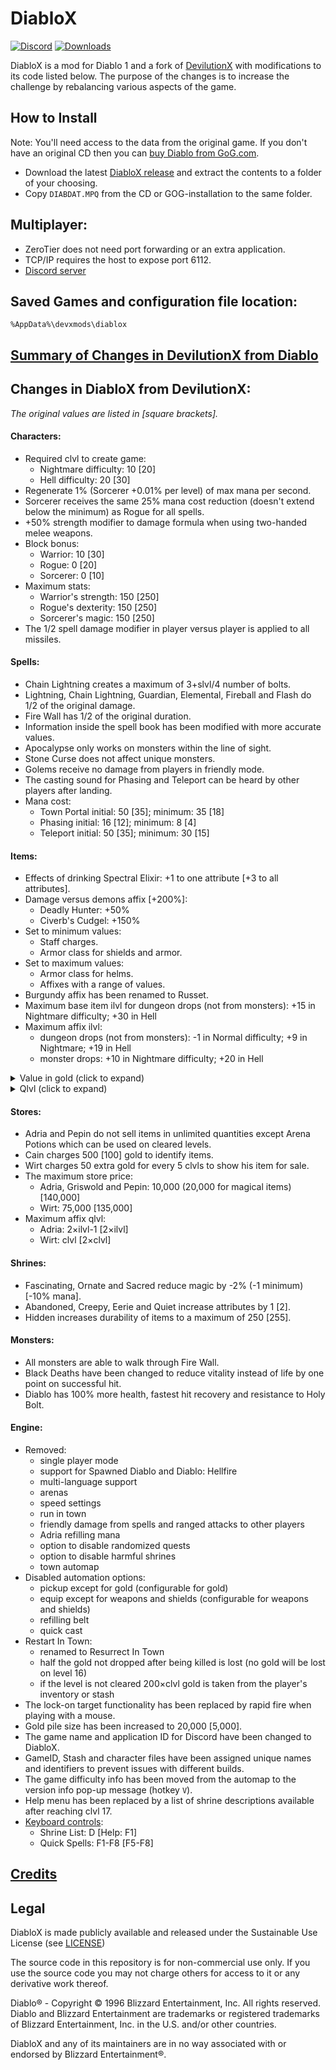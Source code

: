 # DiabloX

[![Discord](https://img.shields.io/discord/936748966652022834?color=%237289DA&logo=discord&logoColor=%23FFFFFF)](https://discord.gg/TeUFFnarUV)
[![Downloads](https://img.shields.io/github/downloads/ikonomov/DiabloX/total.svg)](https://github.com/ikonomov/DiabloX/releases)

DiabloX is a mod for Diablo 1 and a fork of [DevilutionX](https://github.com/diasurgical/devilutionX) with modifications to its code listed below.  The purpose of the changes is to increase the challenge by rebalancing various aspects of the game.

## How to Install

Note: You'll need access to the data from the original game. If you don't have an original CD then you can [buy Diablo from GoG.com](https://www.gog.com/game/diablo).

   * Download the latest [DiabloX release](https://github.com/ikonomov/DiabloX/releases) and extract the contents to a folder of your choosing.
   * Copy `DIABDAT.MPQ` from the CD or GOG-installation to the same folder.

## Multiplayer:
   * ZeroTier does not need port forwarding or an extra application.
   * TCP/IP requires the host to expose port 6112.
   * [Discord server](https://discord.gg/TeUFFnarUV)

## Saved Games and configuration file location:
`%AppData%\devxmods\diablox`

## [Summary of Changes in DevilutionX from Diablo](https://github.com/ikonomov/DiabloX/wiki/Summary-of-Changes-in-DevilutionX-from-Diablo)

## Changes in DiabloX from DevilutionX:
*The original values are listed in [square brackets].*
#### Characters:
   * Required clvl to create game:
      * Nightmare difficulty: 10 [20]
      * Hell difficulty: 20 [30]
   * Regenerate 1% (Sorcerer +0.01% per level) of max mana per second.
   * Sorcerer receives the same 25% mana cost reduction (doesn't extend below the minimum) as Rogue for all spells.
   * +50% strength modifier to damage formula when using two-handed melee weapons.
   * Block bonus:
      * Warrior: 10 [30]
      * Rogue: 0 [20]
      * Sorcerer: 0 [10]
   * Maximum stats:
      * Warrior's strength: 150 [250]
      * Rogue's dexterity: 150 [250]
      * Sorcerer's magic: 150 [250]
   * The 1/2 spell damage modifier in player versus player is applied to all missiles.
#### Spells:
   * Chain Lightning creates a maximum of 3+slvl/4 number of bolts.
   * Lightning, Chain Lightning, Guardian, Elemental, Fireball and Flash do 1/2 of the original damage.
   * Fire Wall has 1/2 of the original duration.
   * Information inside the spell book has been modified with more accurate values.
   * Apocalypse only works on monsters within the line of sight.
   * Stone Curse does not affect unique monsters.
   * Golems receive no damage from players in friendly mode.
   * The casting sound for Phasing and Teleport can be heard by other players after landing.
   * Mana cost:
      * Town Portal initial: 50 [35]; minimum: 35 [18]
      * Phasing initial: 16 [12]; minimum: 8 [4]
      * Teleport initial: 50 [35]; minimum: 30 [15]
#### Items:
   * Effects of drinking Spectral Elixir: +1 to one attribute [+3 to all attributes].
   * Damage versus demons affix [+200%]:
      * Deadly Hunter: +50%
      * Civerb's Cudgel: +150%
   * Set to minimum values:
      * Staff charges.
      * Armor class for shields and armor.
   * Set to maximum values:
      * Armor class for helms.
      * Affixes with a range of values.
   * Burgundy affix has been renamed to Russet.
   * Maximum base item ilvl for dungeon drops (not from monsters): +15 in Nightmare difficulty; +30 in Hell
   * Maximum affix ilvl:
      * dungeon drops (not from monsters): -1 in Normal difficulty; +9 in Nightmare; +19 in Hell
      * monster drops: +10 in Nightmare difficulty; +20 in Hell
<details>
  <summary>Value in gold (click to expand)</summary>

   * Value in gold:
      * Potion:
         * Healing: 3,000 [50]
         * Mana: 3,000 [50]
         * Full Healing: 9,000 [150]
         * Full Mana: 9,000 [150]
         * Rejuvenation: 7,200 [120]
         * Full Rejuvenation: 36,000 [600]
      * Elixirs: 10,000 [5,000]
      * Scroll:
         * Healing: 1,000 [50]
         * Resurrect: 5,000 [250]
         * Identify: 500 [100]
         * Town Portal: 2,000 [200]
         * Infravision: 1,200 [600]
         * Mana Shield: 2,400 [1,200]
      * Book:
         * Healing: 10,000 [1,000]
         * Heal Other: 10,000 [1,000]
         * Town Portal: 15,000 [3,000]
      * Staff multiplier:
         * Healing: 100 [10]
         * Heal Other: 100 [10]
         * Resurrect: 500 [50]
         * Town Portal: 200 [40]
</details>

<details>
  <summary>Qlvl (click to expand)</summary>

   * Qlvl:
      * Elixir of Strength, Magic and Dexterity: 20 [15]
      * [Affix](https://github.com/ikonomov/DiabloX/wiki/Affixes-(DiabloX)):
         * Giants: 18 [17]
         * Titans: 29 [23]
         * Sorcery: 18 [17]
         * Wizardry: 29 [23]
         * Precision: 18 [17]
         * Perfection: 29 [23]
         * Vigor: 18 [17]
         * Life: 29 [23]
         * Trouble: 15 [12]
         * Moon: 14 [11]
         * Stars: 25 [17]
         * Heavens: 36 [25]
         * Zodiac: 50 [30]
         * Tiger: 22 [21]
         * Lion: 31 [27]
         * Mammoth: 39 [35]
         * Whale: 48 [60]
         * Drake: 22 [21]
         * Dragon: 31 [27]
         * Wyrm: 39 [35]
         * Hydra: 48 [60]
         * Awesome: 30 [28]
         * Holy: 38 [35]
         * Godly: 49 [60]
         * Steel: 8 [6]
         * Silver: 13 [9]
         * Gold: 19 [12]
         * Platinum: 23 [16]
         * Mithril: 27 [20]
         * Meteoric: 32 [23]
         * Weird: 40 [35]
         * Strange: 47 [60]
         * Champion: 36 [40]
         * King: 45 [28]
         * Jagged: 1 [4]
         * Deadly: 4 [6]
         * Heavy: 8 [9]
         * Vicious: 13 [12]
         * Brutal: 19 [16]
         * Massive: 23 [20]
         * Savage: 27 [23]
         * Ruthless: 32 [35]
         * Merciless: 40 [60]
         * Gore: 24 [25]
         * Carnage: 33 [35]
         * Slaughter: 42 [60]
         * Ages: 35 [25]
         * Osmosis: 30 [50]
         * Thunder: 44 [60]
         * Blood: 25 [19]
         * Vampires: 25 [19]
         * Amber: 14 [12]
         * Jade: 22 [18]
         * Obsidian: 32 [24]
         * Emerald: 43 [31]
         * Readiness: 8 [1]
         * Swiftness: 17 [10]
         * Speed: 25 [19]
         * Haste: 32 [27]
         * Harmony: 26 [20]
         * Bear: 19 [5]
         * Blocking: 17 [5]

</details>

#### Stores:
   * Adria and Pepin do not sell items in unlimited quantities except Arena Potions which can be used on cleared levels.
   * Cain charges 500 [100] gold to identify items.
   * Wirt charges 50 extra gold for every 5 clvls to show his item for sale.
   * The maximum store price:
      * Adria, Griswold and Pepin: 10,000 (20,000 for magical items) [140,000]
      * Wirt: 75,000 [135,000]
   * Maximum affix qlvl:
      * Adria: 2×ilvl-1 [2×ilvl]
      * Wirt: clvl [2×clvl]
#### Shrines:
   * Fascinating, Ornate and Sacred reduce magic by -2% (-1 minimum) [-10% mana].
   * Abandoned, Creepy, Eerie and Quiet increase attributes by 1 [2].
   * Hidden increases durability of items to a maximum of 250 [255].
#### Monsters:
   * All monsters are able to walk through Fire Wall.
   * Black Deaths have been changed to reduce vitality instead of life by one point on successful hit.
   * Diablo has 100% more health, fastest hit recovery and resistance to Holy Bolt.
#### Engine:
   * Removed:
      * single player mode
      * support for Spawned Diablo and Diablo: Hellfire
      * multi-language support
      * arenas
      * speed settings
      * run in town
      * friendly damage from spells and ranged attacks to other players
      * Adria refilling mana
      * option to disable randomized quests
      * option to disable harmful shrines
      * town automap
   * Disabled automation options:
      * pickup except for gold (configurable for gold)
      * equip except for weapons and shields (configurable for weapons and shields)
      * refilling belt
      * quick cast
   * Restart In Town:
      * renamed to Resurrect In Town
      * half the gold not dropped after being killed is lost (no gold will be lost on level 16)
      * if the level is not cleared 200×clvl gold is taken from the player's inventory or stash
   * The lock-on target functionality has been replaced by rapid fire when playing with a mouse.
   * Gold pile size has been increased to 20,000 [5,000].
   * The game name and application ID for Discord have been changed to DiabloX.
   * GameID, Stash and character files have been assigned unique names and identifiers to prevent issues with different builds.
   * The game difficulty info has been moved from the automap to the version info pop-up message (hotkey `V`).
   * Help menu has been replaced by a list of shrine descriptions available after reaching clvl 17.
   * [Keyboard controls](https://github.com/ikonomov/DiabloX/wiki/Keyboard-Controls):
      * Shrine List: D [Help: F1]
      * Quick Spells: F1-F8 [F5-F8]

## [Credits](https://github.com/ikonomov/DiabloX/graphs/contributors)

## Legal

DiabloX is made publicly available and released under the Sustainable Use License (see [LICENSE](LICENSE.md))

The source code in this repository is for non-commercial use only. If you use the source code you may not charge others for access to it or any derivative work thereof.

Diablo® - Copyright © 1996 Blizzard Entertainment, Inc. All rights reserved. Diablo and Blizzard Entertainment are trademarks or registered trademarks of Blizzard Entertainment, Inc. in the U.S. and/or other countries.

DiabloX and any of its maintainers are in no way associated with or endorsed by Blizzard Entertainment®.
